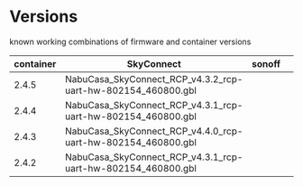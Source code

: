 # Versions

known working combinations of firmware and container versions

| container | SkyConnect                                                   | sonoff |   |   |
|-----------|--------------------------------------------------------------|--------|---|---|
| 2.4.5     | NabuCasa_SkyConnect_RCP_v4.3.2_rcp-uart-hw-802154_460800.gbl |        |   |   |
| 2.4.4     | NabuCasa_SkyConnect_RCP_v4.3.1_rcp-uart-hw-802154_460800.gbl |        |   |   |
| 2.4.3     | NabuCasa_SkyConnect_RCP_v4.4.0_rcp-uart-hw-802154_460800.gbl |        |   |   |
| 2.4.2     | NabuCasa_SkyConnect_RCP_v4.3.1_rcp-uart-hw-802154_460800.gbl |        |   |   |
